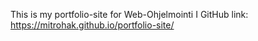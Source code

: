 This is my portfolio-site for Web-Ohjelmointi I
GitHub link: https://mitrohak.github.io/portfolio-site/